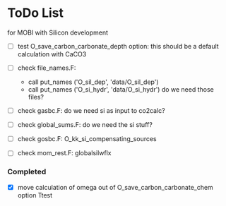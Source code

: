 # ToDo List  
for MOBI with Silicon development

- [ ] test O_save_carbon_carbonate_depth option: this should be a default calculation with CaCO3
- [ ] check file_names.F:
  - call put_names ('O_sil_dep', 'data/O_sil_dep')
  - call put_names ('O_si_hydr', 'data/O_si_hydr')
do we need those files?

- [ ] check gasbc.F: do we need si as input to co2calc?

- [ ] check global_sums.F: do we need the si stuff?

- [ ] check gosbc.F: O_kk_si_compensating_sources

- [ ] check mom_rest.F: globalsilwflx

### Completed  
- [x] move calculation of omega out of O_save_carbon_carbonate_chem option
Ttest

